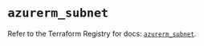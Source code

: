# `azurerm_subnet`

Refer to the Terraform Registry for docs: [`azurerm_subnet`](https://registry.terraform.io/providers/hashicorp/azurerm/3.91.0/docs/resources/subnet).
